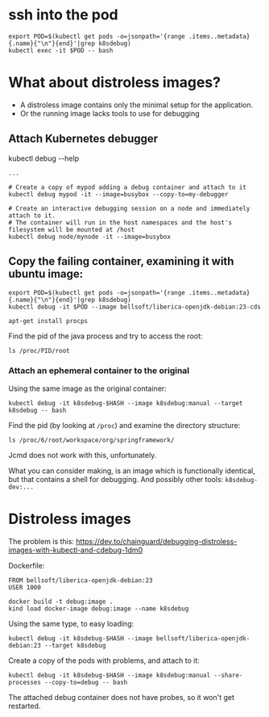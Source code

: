 # ssh into the pod

```shell
export POD=$(kubectl get pods -o=jsonpath='{range .items..metadata}{.name}{"\n"}{end}'|grep k8sdebug)
kubectl exec -it $POD -- bash
```

# What about distroless images?

- A distroless image contains only the minimal setup for the application.
- Or the running image lacks tools to use for debugging


## Attach Kubernetes debugger

kubectl debug --help

    ...

    # Create a copy of mypod adding a debug container and attach to it
    kubectl debug mypod -it --image=busybox --copy-to=my-debugger
   
    # Create an interactive debugging session on a node and immediately attach to it.
    # The container will run in the host namespaces and the host's filesystem will be mounted at /host
    kubectl debug node/mynode -it --image=busybox

## Copy the failing container, examining it with ubuntu image:

```shell
export POD=$(kubectl get pods -o=jsonpath='{range .items..metadata}{.name}{"\n"}{end}'|grep k8sdebug)
kubectl debug -it $POD --image bellsoft/liberica-openjdk-debian:23-cds
```

    apt-get install procps    

Find the pid of the java process and try to access the root:

    ls /proc/PID/root


### Attach an ephemeral container to the original

Using the same image as the original container:

    kubectl debug -it k8sdebug-$HASH --image k8sdebug:manual --target k8sdebug -- bash

Find the pid (by looking at `/proc`) and examine the directory structure:

    ls /proc/6/root/workspace/org/springframework/

Jcmd does not work with this, unfortunately. 

What you can consider making, is an image which is functionally identical, but that
contains a shell for debugging. And possibly other tools: `k8sdebug-dev:...`

# Distroless images

The problem is this:
https://dev.to/chainguard/debugging-distroless-images-with-kubectl-and-cdebug-1dm0

Dockerfile:

    FROM bellsoft/liberica-openjdk-debian:23
    USER 1000

```shell
docker build -t debug:image .
kind load docker-image debug:image --name k8sdebug
```

Using the same type, to easy loading:
```shell
kubectl debug -it k8sdebug-$HASH --image bellsoft/liberica-openjdk-debian:23 --target k8sdebug
``` 

Create a copy of the pods with problems, and attach to it:

    kubectl debug -it k8sdebug-$HASH --image k8sdebug:manual --share-processes --copy-to=debug -- bash

The attached debug container does not have probes, so it won't get restarted.